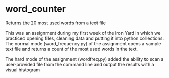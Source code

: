 # word_counter
Returns the 20 most used words from a text file

This was an assignment during my first week of the Iron Yard in which we practiced opening files,
cleaning data and putting it into python collections. The normal mode (word_frequency.py) of the assignment opens a sample
text file and returns a count of the most used words in the text.

The hard mode of the assignment (wordfreq.py) added the ability to scan a user-provided file from the command line 
and output the results with a visual histogram
